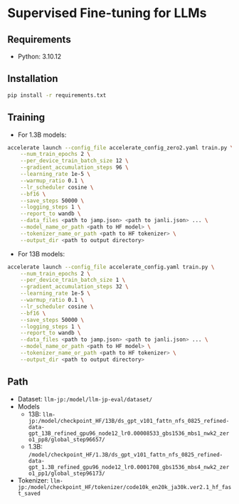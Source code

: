 # Supervised Fine-tuning for LLMs

## Requirements

- Python: 3.10.12

## Installation

```bash
pip install -r requirements.txt
```

## Training

- For 1.3B models:
```bash
accelerate launch --config_file accelerate_config_zero2.yaml train.py \
    --num_train_epochs 2 \
    --per_device_train_batch_size 12 \
    --gradient_accumulation_steps 96 \
    --learning_rate 1e-5 \
    --warmup_ratio 0.1 \
    --lr_scheduler cosine \
    --bf16 \
    --save_steps 50000 \
    --logging_steps 1 \
    --report_to wandb \
    --data_files <path to jamp.json> <path to janli.json> ... \
    --model_name_or_path <path to HF model> \
    --tokenizer_name_or_path <path to HF tokenizer> \
    --output_dir <path to output directory>
```

- For 13B models:
```bash
accelerate launch --config_file accelerate_config.yaml train.py \
    --num_train_epochs 2 \
    --per_device_train_batch_size 1 \
    --gradient_accumulation_steps 32 \
    --learning_rate 1e-5 \
    --warmup_ratio 0.1 \
    --lr_scheduler cosine \
    --bf16 \
    --save_steps 50000 \
    --logging_steps 1 \
    --report_to wandb \
    --data_files <path to jamp.json> <path to janli.json> ... \
    --model_name_or_path <path to HF model> \
    --tokenizer_name_or_path <path to HF tokenizer> \
    --output_dir <path to output directory>
```

## Path

- Dataset: `llm-jp:/model/llm-jp-eval/dataset/`
- Models
  - 13B: `llm-jp:/model/checkpoint_HF/13B/ds_gpt_v101_fattn_nfs_0825_refined-data-gpt_13B_refined_gpu96_node12_lr0.00008533_gbs1536_mbs1_nwk2_zero1_pp8/global_step96657/`
  - 1.3B: `/model/checkpoint_HF/1.3B/ds_gpt_v101_fattn_nfs_0825_refined-data-gpt_1.3B_refined_gpu96_node12_lr0.0001708_gbs1536_mbs4_nwk2_zero1_pp1/global_step96173/`
- Tokenizer: `llm-jp:/model/checkpoint_HF/tokenizer/code10k_en20k_ja30k.ver2.1_hf_fast_saved`
